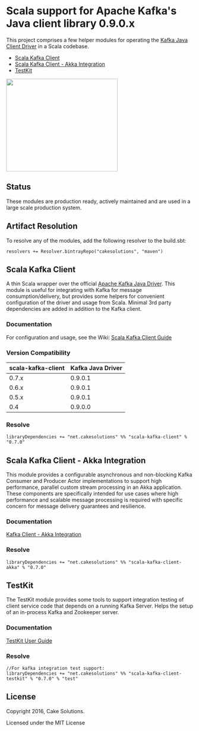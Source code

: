 # Scala support for Apache Kafka's Java client library 0.9.0.x

This project comprises a few helper modules for operating the [Kafka Java Client Driver](https://kafka.apache.org/090/javadoc/index.html) in a Scala codebase.

* [Scala Kafka Client](#scala-kafka-client)
* [Scala Kafka Client - Akka Integration](#scala-kafka-client---akka-integration)
* [TestKit](#testkit)

<img src="https://raw.githubusercontent.com/wiki/cakesolutions/scala-kafka-client/images/logo.png" align="sck" height="250" width="300">

## Status
These modules are production ready, actively maintained and are used in a large scale production system.

## Artifact Resolution
To resolve any of the modules, add the following resolver to the build.sbt:

    resolvers += Resolver.bintrayRepo("cakesolutions", "maven")

## Scala Kafka Client

A thin Scala wrapper over the official [Apache Kafka Java Driver](http://kafka.apache.org/documentation.html#api).
This module is useful for integrating with Kafka for message consumption/delivery, but provides some helpers for convenient 
configuration of the driver and usage from Scala.  Minimal 3rd party dependencies are added in addition to the Kafka client.

### Documentation
For configuration and usage, see the Wiki: [Scala Kafka Client Guide](https://github.com/cakesolutions/scala-kafka-client/wiki/Scala-Kafka-Client)

### Version Compatibility

 scala-kafka-client | Kafka Java Driver
 ------------------ | -----------------
 0.7.x | 0.9.0.1
 0.6.x | 0.9.0.1
 0.5.x | 0.9.0.1
 0.4  | 0.9.0.0

### Resolve

    libraryDependencies += "net.cakesolutions" %% "scala-kafka-client" % "0.7.0"

## Scala Kafka Client - Akka Integration

This module provides a configurable asynchronous and non-blocking Kafka Consumer and Producer Actor implementations to support high performance, parallel custom stream
processing in an Akka application.  These components are specifically intended for use cases where high performance and scalable message processing is required with specific
concern for message delivery guarantees and resilience.

### Documentation
[Kafka Client - Akka Integration](https://github.com/cakesolutions/scala-kafka-client/wiki/Akka-Kafka-Client)

### Resolve

    libraryDependencies += "net.cakesolutions" %% "scala-kafka-client-akka" % "0.7.0"

## TestKit
 
The TestKit module provides some tools to support integration testing of client service code that
depends on a running Kafka Server.  Helps the setup of an in-process Kafka and Zookeeper server. 

### Documentation
[TestKit User Guide](https://github.com/cakesolutions/scala-kafka-client/wiki/Testkit)

### Resolve

    //For kafka integration test support:
    libraryDependencies += "net.cakesolutions" %% "scala-kafka-client-testkit" % "0.7.0" % "test"

## License
    
 Copyright 2016, Cake Solutions.
    
 Licensed under the MIT License
